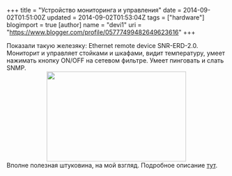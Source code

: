 +++
title = "Устройство мониторинга и управления"
date = 2014-09-02T01:51:00Z
updated = 2014-09-02T01:53:04Z
tags = ["hardware"]
blogimport = true 
[author]
	name = "devi1"
	uri = "https://www.blogger.com/profile/05777499482649623616"
+++

<div class="item_name">Показали такую железяку: Ethernet remote device SNR-ERD-2.0. Мониторит и управляет стойками и шкафами, видит температуру, умеет нажимать кнопку ON/OFF на сетевом фильтре. Умеет пинговать и слать SNMP.</div><div class="separator" style="clear: both; text-align: center;"><a href="http://shop.nag.ru/uploads/catalog_item_image_main/SNR-ERD-2.0_big.png" imageanchor="1" style="margin-left: 1em; margin-right: 1em;"><img border="0" src="http://shop.nag.ru/uploads/catalog_item_image_main/SNR-ERD-2.0_big.png" height="207" width="320" /></a></div>Вполне полезная штуковина, на мой взгляд. Подробное описание <a href="http://www.teleseti.com/files/SOFT/FIRMWARE/ERD-SNMP.PDF" target="_blank">тут</a>.
